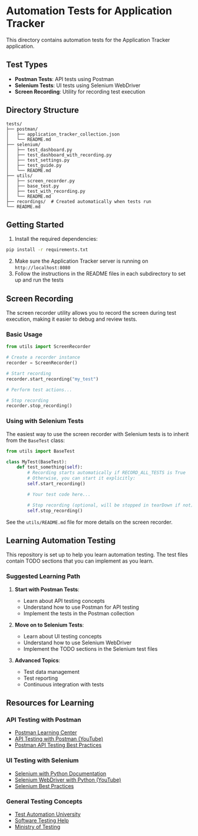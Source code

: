 # Automation Tests for Application Tracker

This directory contains automation tests for the Application Tracker application.

## Test Types

- **Postman Tests**: API tests using Postman
- **Selenium Tests**: UI tests using Selenium WebDriver
- **Screen Recording**: Utility for recording test execution

## Directory Structure

```
tests/
├── postman/
│   ├── application_tracker_collection.json
│   └── README.md
├── selenium/
│   ├── test_dashboard.py
│   ├── test_dashboard_with_recording.py
│   ├── test_settings.py
│   ├── test_guide.py
│   └── README.md
├── utils/
│   ├── screen_recorder.py
│   ├── base_test.py
│   ├── test_with_recording.py
│   └── README.md
├── recordings/  # Created automatically when tests run
└── README.md
```

## Getting Started

1. Install the required dependencies:

```bash
pip install -r requirements.txt
```

2. Make sure the Application Tracker server is running on `http://localhost:8080`
3. Follow the instructions in the README files in each subdirectory to set up and run the tests

## Screen Recording

The screen recorder utility allows you to record the screen during test execution, making it easier to debug and review tests.

### Basic Usage

```python
from utils import ScreenRecorder

# Create a recorder instance
recorder = ScreenRecorder()

# Start recording
recorder.start_recording("my_test")

# Perform test actions...

# Stop recording
recorder.stop_recording()
```

### Using with Selenium Tests

The easiest way to use the screen recorder with Selenium tests is to inherit from the `BaseTest` class:

```python
from utils import BaseTest

class MyTest(BaseTest):
    def test_something(self):
        # Recording starts automatically if RECORD_ALL_TESTS is True
        # Otherwise, you can start it explicitly:
        self.start_recording()

        # Your test code here...

        # Stop recording (optional, will be stopped in tearDown if not)
        self.stop_recording()
```

See the `utils/README.md` file for more details on the screen recorder.

## Learning Automation Testing

This repository is set up to help you learn automation testing. The test files contain TODO sections that you can implement as you learn.

### Suggested Learning Path

1. **Start with Postman Tests**:
   - Learn about API testing concepts
   - Understand how to use Postman for API testing
   - Implement the tests in the Postman collection

2. **Move on to Selenium Tests**:
   - Learn about UI testing concepts
   - Understand how to use Selenium WebDriver
   - Implement the TODO sections in the Selenium test files

3. **Advanced Topics**:
   - Test data management
   - Test reporting
   - Continuous integration with tests

## Resources for Learning

### API Testing with Postman
- [Postman Learning Center](https://learning.postman.com/)
- [API Testing with Postman (YouTube)](https://www.youtube.com/watch?v=VywxIQ2ZXw4)
- [Postman API Testing Best Practices](https://blog.postman.com/api-testing-best-practices/)

### UI Testing with Selenium
- [Selenium with Python Documentation](https://selenium-python.readthedocs.io/)
- [Selenium WebDriver with Python (YouTube)](https://www.youtube.com/watch?v=Xjv1sY630Uc)
- [Selenium Best Practices](https://www.selenium.dev/documentation/en/guidelines_and_recommendations/)

### General Testing Concepts
- [Test Automation University](https://testautomationu.applitools.com/)
- [Software Testing Help](https://www.softwaretestinghelp.com/)
- [Ministry of Testing](https://www.ministryoftesting.com/)
